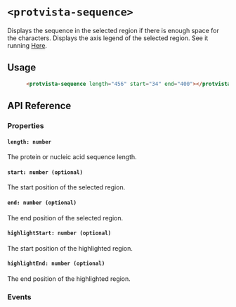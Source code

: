 # `<protvista-sequence>`
Displays the sequence in the selected region if there is enough space for the characters.
Displays the axis legend of the selected region.
See it running [Here](https://ebi-ppf.github.io/protvista-sequence/).


## Usage
```html
      <protvista-sequence length="456" start="34" end="400"></protvista-sequence>
```

## API Reference

### Properties
#### `length: number`
The protein or nucleic acid sequence length.

#### `start: number (optional)`
The start position of the selected region.

#### `end: number (optional)`
The end position of the selected region.

#### `highlightStart: number (optional)`
The start position of the highlighted region.

#### `highlightEnd: number (optional)`
The end position of the highlighted region.

### Events
